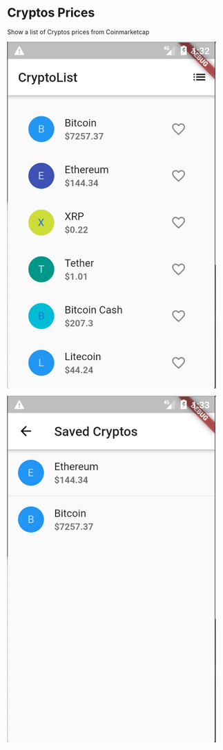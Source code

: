 # Cryptos Prices

Show a list of Cryptos prices from Coinmarketcap


![Home Screen](https://github.com/natanloterio/crypto_list/raw/master/screenshots/Home.png)

![Favorites Screen](https://github.com/natanloterio/crypto_list/raw/master/screenshots/saved.png)

